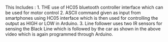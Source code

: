 This Includes :
                      1. THE use of HC05 bluetooth controller interface which can be used for motor control 
                      2. ASCII command given as input from smartphones using HC05 interface which is then used for controlling the output as HIGH or LOW in Arduino.
                      3. Line follower uses two IR sensors for sensing the Black Line which is followed by the car as shown in the above video which is again programmed through 
                          Arduino.
